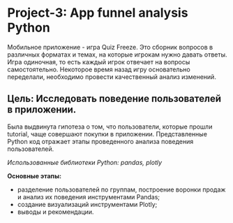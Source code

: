 # Project-3: App funnel analysis Python

Мобильное приложение - игра Quiz Freeze. Это сборник вопросов в различных форматах и темах, на которые игрокам нужно давать ответы. Игра одиночная, то есть каждый игрок отвечает на вопросы самостоятельно. Некоторое время назад игру основательно переделали, необходимо провести качественный анализ изменений.

## Цель: Исследовать поведение пользователей в приложении.

Была выдвинута гипотеза о том, что пользователи, которые прошли tutorial, чаще совершают покупки в приложении. Представленные Python код отражает этапы проведенного анализа поведения пользователей.

*Использованные библиотеки Python: pandas, plotly*

**Основные этапы:**
- разделение пользователей по группам, построение воронки продаж и анализ их поведения инструментами Pandas;
- создание визуализаций инструментами Plotly;
- выводы и рекомендации.

